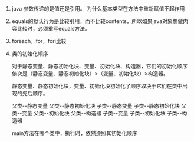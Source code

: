 1. java 参数传递的是值还是引用。 为什么基本类型在方法中重新赋值不起作用

2. equals的默认行为是比较引用，而不比较contents，所以如果java对象想做内容比较时，必须重写equals方法。

3. foreach，for，fori比较

4. 类的初始化顺序

    对于静态变量、静态初始化块、变量、初始化块、构造器，它们的初始化顺序依次是（静态变量、静态初始化块）>（变量、初始化块）>构造器。 

   静态变量、静态初始化块，变量、初始化块初始化了顺序取决于它们在类中出现的先后顺序。

   父类--静态变量
   父类--静态初始化块
   子类--静态变量
   子类--静态初始化块
   父类--变量
   父类--初始化块
   父类--构造器
   子类--变量
   子类--初始化块
   子类--构造器

   main方法在哪个类中，执行时，依然遵照其初始化顺序

   

